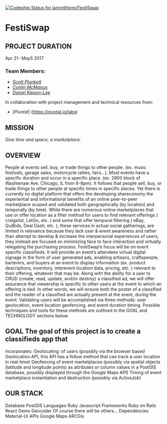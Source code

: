[ ![Codeship Status for iamretiform/FestiSwap](https://app.codeship.com/projects/e09b3180-0a0c-0135-259a-02d4833482d6/status?branch=master)](https://app.codeship.com/projects/214694)

# FestiSwap 

## PROJECT DURATION
Apr 21- May5 2017

### Team Members:
* [*Scott Plunkett*](https://github.com/iamretiform)
* [*Conlin McManus*](https://github.com/conlinmcmanus)
* [*Daniel Kweon-Lee*](https://github.com/dkweonlee)

In collaboration with project management and technical resources from:
* [*Pivotal*] (https://pivotal.io/labs)

## MISSION
*Give time and space, a marketplace.*

## OVERVIEW 
People at events sell, buy, or trade things to other people.  (ex.
music festivals, garage sales, motorcycle rallies, fairs...). Most events have a
specific duration and occur in a specific place. (ex. 2900 block of Washtenaw
Ave, Chicago, IL from 6-8pm).   It follows that people sell, buy, or trade
things to other people at specific times in specific places.  Yet there is
currently no digital platform that offers the developing shareconomy the
experiential and informational benefits of an online peer-to-peer marketplace
scoped and validated both geographically (by location) and temporally (by time).
While there are numerous online marketplaces that use or offer location as a
filter method for users to find relevant offerings ( craigslist, LetGo, etc. )
and some that offer temporal filtering ( eBay, QuiBids, Deal Dash, etc. ), these
services in actual social gatherings, are limited in relevance because they lack
user & event awareness and rather than attempt to develop & increase the
interpersonal experiences of users, they instead are focused on minimizing face
to face interaction and virtually relegating the purchasing process.
FestiSwap’s focus will be on event specific classifieds.  It will provide an
event’s attendees virtual digital signage in the form of user generated ads,
enabling artisans, craftspeople, barterers, and buyers at an event to display
information (ex. product descriptions, inventory, interevent location data,
pricing, etc. ) relevant to their offering, whatever that may be.  Along with
the ability for a user to CRUD  (create, read, update, and/or destroy) a
classified ad, we will offer assurance that viewership is specific to other
users at the event to which an offering is tied.  In other words, we will ensure
both the poster of a classified and the reader of a classified are actually
present at the event, during the event.  Validating users will be accomplished
via three methods: user geolocation, event location geofencing, and event
duration timing.  Possible techniques and tools for these methods are outlined
in the GOAL and TECHNOLOGY sections below.

## GOAL The goal of this project is to create a classifieds app that
incorporates: Geolocating: of users (possibly via the browser based Geolocation
API, this API has a follow method that can track a user location in real-time)
Geofencing of event marketplaces (possibly via spatial objects (latitude and
longitude points) as attributes or column values in a PostGIS database, possibly
displayed through the Google Maps API) Timing of event marketplace instantiation
and destruction (possibly via ActiveJob)



## OUR STACK 
Database
PostGIS
Languages
Ruby
Javascript
Frameworks
Ruby on Rails
React
Gems
Geocoder
Of course there will be others...
Dependencies
Material-UI
APIs
Google Maps
ARCGis





